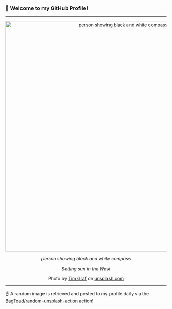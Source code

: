 ### 👋 Welcome to my GitHub Profile!

----

<div align="center">
  <img width="720" src="https://images.unsplash.com/photo-1490698900541-76d9b74bdcac?crop=entropy&cs=tinysrgb&fit=max&fm=jpg&ixid=M3w1NTI0OTR8MHwxfHJhbmRvbXx8fHx8fHx8fDE3MjA1OTE4NTR8&ixlib=rb-4.0.3&q=80&w=1080" alt="person showing black and white compass">
  
  <em>person showing black and white compass</em>
  
  <em>Setting sun in the West</em>
  
  Photo by [Tim Graf](null) on [unsplash.com](https://unsplash.com/)
</div>

----

☝️ A random image is retrieved and posted to my profile daily via the [BagToad/random-unsplash-action](https://github.com/BagToad/random-unsplash-action) action!
